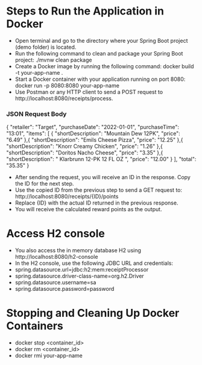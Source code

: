# Steps to Run the Application in Docker 
- Open terminal and go to the directory where your Spring Boot project (demo folder) is located.
- Run the following command to clean and package your Spring Boot project: ./mvnw clean package
- Create a Docker image by running the following command: docker build -t your-app-name .
- Start a Docker container with your application running on port 8080: docker run -p 8080:8080 your-app-name
- Use Postman or any HTTP client to send a POST request to http://localhost:8080/receipts/process.
### JSON Request Body 
{
  "retailer": "Target",
  "purchaseDate": "2022-01-01",
  "purchaseTime": "13:01",
  "items": [
    {
      "shortDescription": "Mountain Dew 12PK",
      "price": "6.49"
    },{
      "shortDescription": "Emils Cheese Pizza",
      "price": "12.25"
    },{
      "shortDescription": "Knorr Creamy Chicken",
      "price": "1.26"
    },{
      "shortDescription": "Doritos Nacho Cheese",
      "price": "3.35"
    },{
      "shortDescription": "   Klarbrunn 12-PK 12 FL OZ  ",
      "price": "12.00"
    }
  ],
  "total": "35.35"
}
- After sending the request, you will receive an ID in the response. Copy the ID for the next step.
- Use the copied ID from the previous step to send a GET request to: http://localhost:8080/receipts/{ID}/points
- Replace {ID} with the actual ID returned in the previous response.
- You will receive the calculated reward points as the output.

# Access H2 console
- You also access the in memory database H2 using http://localhost:8080/h2-console
- In the H2 console, use the following JDBC URL and credentials:
- spring.datasource.url=jdbc:h2:mem:receiptProcessor
- spring.datasource.driver-class-name=org.h2.Driver
- spring.datasource.username=sa
- spring.datasource.password=password

# Stopping and Cleaning Up Docker Containers
- docker stop <container_id>
- docker rm <container_id>
- docker rmi your-app-name


